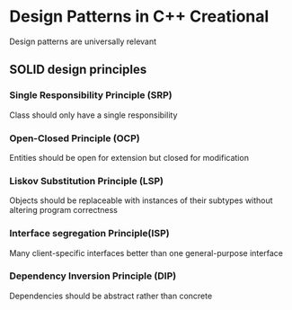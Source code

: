 # Design Patterns in C++ Creational

  Design patterns are universally relevant

## SOLID design principles

### Single Responsibility Principle (SRP)

  Class should only have a single responsibility

### Open-Closed Principle (OCP)

  Entities should be open for extension but closed for modification

### Liskov Substitution Principle (LSP)

  Objects should be replaceable with instances of their subtypes without altering
  program correctness

### Interface segregation Principle(ISP)

  Many client-specific interfaces better than one general-purpose interface

### Dependency Inversion Principle (DIP)

  Dependencies should be abstract rather than concrete


